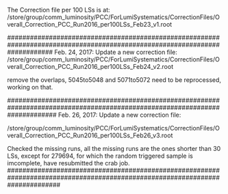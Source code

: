 The Correction file per 100 LSs is at:
/store/group/comm_luminosity/PCC/ForLumiSystematics/CorrectionFiles/Overall_Correction_PCC_Run2016_per100LSs_Feb23_v1.root

############################################################################################################################
Feb. 24, 2017:
Update a new correction file:
/store/group/comm_luminosity/PCC/ForLumiSystematics/CorrectionFiles/Overall_Correction_PCC_Run2016_per100LSs_Feb24_v2.root

remove the overlaps, 5045to5048 and 5071to5072 need to be reprocessed, working on that.

#############################################################################################################################
Feb. 26, 2017:
Update a new correction file:

/store/group/comm_luminosity/PCC/ForLumiSystematics/CorrectionFiles/Overall_Correction_PCC_Run2016_per100LSs_Feb26_v3.root

Checked the missing runs, all the missing runs are the ones shorter than 30 LSs, except for 279694, for which the random triggered sample
is imcomplete, have resubmitted the crab job.
##############################################################################################################################
